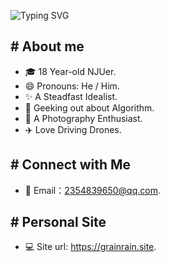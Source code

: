 ![Typing SVG](https://readme-typing-svg.demolab.com?font=Caveat&size=45&pause=1000&color=08538A&vCenter=true&width=435&lines=Stay+Hungry%2C+Stay+Foolish.)

## # About me

- 🎓 18 Year-old NJUer. 
- 😄 Pronouns: He / Him. 
- ✨ A Steadfast Idealist. 
- 🎈 Geeking out about Algorithm. 
- 📸 A Photography Enthusiast. 
- ✈️ Love Driving Drones. 

## # Connect with Me

- 📧 Email：2354839650@qq.com. 

## # Personal Site

- 💻 Site url: https://grainrain.site. 
